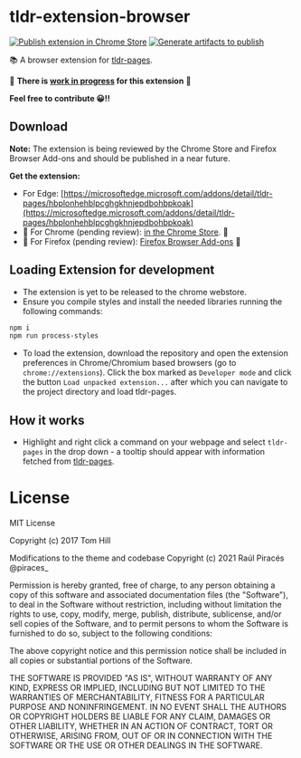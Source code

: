 # tldr-extension-browser
[![Publish extension in Chrome Store](https://github.com/piraces/tldr-extension-browser/actions/workflows/chrome-publish.yml/badge.svg)](https://github.com/piraces/tldr-extension-browser/actions/workflows/chrome-publish.yml)
[![Generate artifacts to publish](https://github.com/piraces/tldr-extension-browser/actions/workflows/artifacts-zip.yml/badge.svg)](https://github.com/piraces/tldr-extension-browser/actions/workflows/artifacts-zip.yml)


📚 A browser extension for [tldr-pages](https://github.com/tldr-pages/tldr).

🚧 **There is [work in progress](https://github.com/piraces/tldr-extension-browser/projects/1) for this extension** 🚧

**Feel free to contribute 😀!!**

## Download

**Note:** The extension is being reviewed by the Chrome Store and Firefox Browser Add-ons and should be published in a near future.

**Get the extension:**
- For Edge: [https://microsoftedge.microsoft.com/addons/detail/tldr-pages/hbplonhehblpcghgkhnjepdbohbpkoak](https://microsoftedge.microsoft.com/addons/detail/tldr-pages/hbplonhehblpcghgkhnjepdbohbpkoak)
- 🚧 For Chrome (pending review): [in the Chrome Store](https://chrome.google.com/webstore/search/tldr-pages). 🚧
- 🚧 For Firefox (pending review): [Firefox Browser Add-ons](https://addons.mozilla.org/es/firefox/addon/tldr-pages/) 🚧

## Loading Extension for development

- The extension is yet to be released to the chrome webstore.
- Ensure you compile styles and install the needed libraries running the following commands:
```bash
npm i
npm run process-styles
```
- To load the extension, download the repository and open the extension preferences in Chrome/Chromium based browsers (go to `chrome://extensions`). Click the box marked as `Developer mode` and click the button `Load unpacked extension...` after which you can navigate to the project directory and load tldr-pages.


## How it works

-  Highlight and right click a command on your webpage and select `tldr-pages` in the drop down - a tooltip should appear with information fetched from [tldr-pages](https://github.com/tldr-pages/tldr).

# License

MIT License

Copyright (c) 2017 Tom Hill

Modifications to the theme and codebase Copyright (c) 2021 Raúl Piracés @piraces_

Permission is hereby granted, free of charge, to any person obtaining a copy
of this software and associated documentation files (the "Software"), to deal
in the Software without restriction, including without limitation the rights
to use, copy, modify, merge, publish, distribute, sublicense, and/or sell
copies of the Software, and to permit persons to whom the Software is
furnished to do so, subject to the following conditions:

The above copyright notice and this permission notice shall be included in all
copies or substantial portions of the Software.

THE SOFTWARE IS PROVIDED "AS IS", WITHOUT WARRANTY OF ANY KIND, EXPRESS OR
IMPLIED, INCLUDING BUT NOT LIMITED TO THE WARRANTIES OF MERCHANTABILITY,
FITNESS FOR A PARTICULAR PURPOSE AND NONINFRINGEMENT. IN NO EVENT SHALL THE
AUTHORS OR COPYRIGHT HOLDERS BE LIABLE FOR ANY CLAIM, DAMAGES OR OTHER
LIABILITY, WHETHER IN AN ACTION OF CONTRACT, TORT OR OTHERWISE, ARISING FROM,
OUT OF OR IN CONNECTION WITH THE SOFTWARE OR THE USE OR OTHER DEALINGS IN THE
SOFTWARE.
